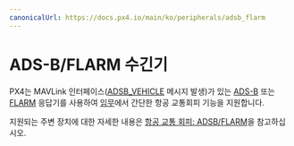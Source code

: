 ```yaml
---
canonicalUrl: https://docs.px4.io/main/ko/peripherals/adsb_flarm
---
```


# ADS-B/FLARM 수긴기

PX4는 MAVLink 인터페이스([ADSB_VEHICLE](https://mavlink.io/en/messages/common.html#ADSB_VEHICLE) 메시지 발생)가 있는 [ADS-B](https://en.wikipedia.org/wiki/Automatic_dependent_surveillance_%E2%80%93_broadcast) 또는 [FLARM](https://en.wikipedia.org/wiki/FLARM) 응답기를 사용하여 [임무](../flight_modes/mission.md)에서 간단한 항공 교통회피 기능을 지원합니다.

지원되는 주변 장치에 대한 자세한 내용은 [항공 교통 회피: ADSB/FLARM](../advanced_features/traffic_avoidance_adsb.md#supported_hardware)을 참고하십시오.
